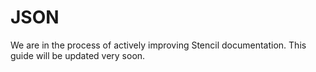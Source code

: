# JSON

We are in the process of actively improving Stencil documentation. This guide will be updated very soon.
